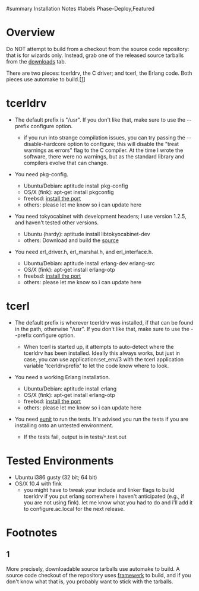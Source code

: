 ﻿#summary Installation Notes
#labels Phase-Deploy,Featured

# Overview #

Do NOT attempt to build from a checkout from the source code repository: that is for wizards only.  Instead, grab one of the released source tarballs from the [downloads](http://code.google.com/p/tcerl/downloads/list) tab.

There are two pieces: tcerldrv, the C driver; and tcerl, the Erlang code.
Both pieces use automake to build.[[1](#1.md)]

# tcerldrv #

  * The default prefix is "/usr".  If you don't like that, make sure to use the --prefix configure option.
    * if you run into strange compilation issues, you can try passing the --disable-hardcore option to configure; this will disable the "treat warnings as errors" flag to the C compiler. At the time I wrote the software, there were no warnings, but as the standard library and compilers evolve that can change.

  * You need pkg-config.
    * Ubuntu/Debian: aptitude install pkg-config
    * OS/X (fink): apt-get install pkgconfig
    * freebsd: [install the port](http://www.freshports.org/devel/pkg-config)
    * others: please let me know so i can update here

  * You need tokyocabinet with development headers; I use version 1.2.5, and haven't tested other versions.
    * Ubuntu (hardy): aptitude install libtokyocabinet-dev
    * others: Download and build the [source](http://downloads.sourceforge.net/tokyocabinet/tokyocabinet-1.2.5.tar.gz?modtime=1209093521&big_mirror=0)

  * You need erl\_driver.h, erl\_marshal.h, and erl\_interface.h.
    * Ubuntu/Debian: aptitude install erlang-dev erlang-src
    * OS/X (fink): apt-get install erlang-otp
    * freebsd: [install the port](http://www.freshports.org/lang/erlang)
    * others: please let me know so i can update here

# tcerl #

  * The default prefix is wherever tcerldrv was installed, if that can be found in the path, otherwise "/usr".  If you don't like that, make sure to use the --prefix configure option.
    * When tcerl is started up, it attempts to auto-detect where the tcerldrv has been installed.  Ideally this always works, but just in case, you can use application:set\_env/3 with the tcerl application variable 'tcerldrvprefix' to let the code know where to look.

  * You need a working Erlang installation.
    * Ubuntu/Debian: aptitude install erlang
    * OS/X (fink): apt-get install erlang-otp
    * freebsd: [install the port](http://www.freshports.org/lang/erlang)
    * others: please let me know so i can update here

  * You need [eunit](http://support.process-one.net/doc/display/CONTRIBS/EUnit) to run the tests.  It's advised you run the tests if you are installing onto an untested environment.
    * If the tests fail, output is in tests/`*`.test.out

# Tested Environments #

  * Ubuntu i386 gusty (32 bit; 64 bit)
  * OS/X 10.4 with fink
    * you might have to tweak your include and linker flags to build tcerldrv if you put erlang somewhere i haven't anticipated (e.g., if you are not using fink).  let me know what you had to do and i'll add it to configure.ac.local for the next release.

# Footnotes #

## 1 ##

More precisely, downloadable source tarballs use automake to build. A source code checkout of the repository uses [framewerk](http://code.google.com/p/fwtemplates) to build, and if you don't know what that is, you probably want to stick with the tarballs.